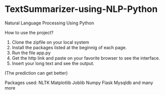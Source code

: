 # TextSummarizer-using-NLP-Python
Natural Language Processing Using Python

How to use the project?

1. Clone the zipfile on your local system
2. Install the packages listed at the beginnig of each page.
3. Run the file app.py 
4. Get the http link and paste on your favorite browser to see the interface.
5. Insert your long text and see the output.

(The prediction can get better)



Packages used: 
NLTK
Matplotlib
Joblib
Numpy
Flask
Mysqldb
and many more


